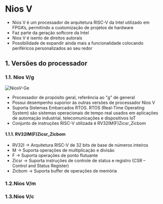 # Nios V
- Nios V é um processador de arquitetura RISC-V da Intel utilizado em FPGA’s, permitindo a customização de projetos de hardware
- Faz parte da geração softcore da Intel
- Nios V é isento de direitos autorais
- Possibilidade de expandir ainda mais a funcionalidade colocando periféricos personalizados ao seu redor

## 1. Versões do processador

### 1.1. Nios V/g
![NiosV-Ge](https://github.com/user-attachments/assets/0720a4f0-8542-4dd6-ac52-04891c6499c7)
- Processador de propósito geral, referência ao "g" de general
- Possui desempenho suporior às outras versões de processador Nios V
- Suporta Sistemas Embarcados RTOS. RTOS (Real-Time Operating System) são sistemas operacionais de tempo real usados em aplicações de automação industrial, telecomunicações e dispositivos IoT
- Conjunto de instruções RISC-V utilizada é RV32IM(F)Zicsr_Zicbom
#### 1.1.1. RV32IM(F)Zicsr_Zicbom
- RV32I -> Arquitetura RISC-V de 32 bits de base de números inteiros
- M -> Suporta operações de multiplicação e divisão
- F -> Suporta operações de ponto flutuante
- Zicsr -> Suporta instruções de controle de status e registro (CSR – Control and Status Register)
- Zicbom -> Suporta buffer de operações de memória

### 1.2.Nios V/m

### 1.3.Nios V/c
